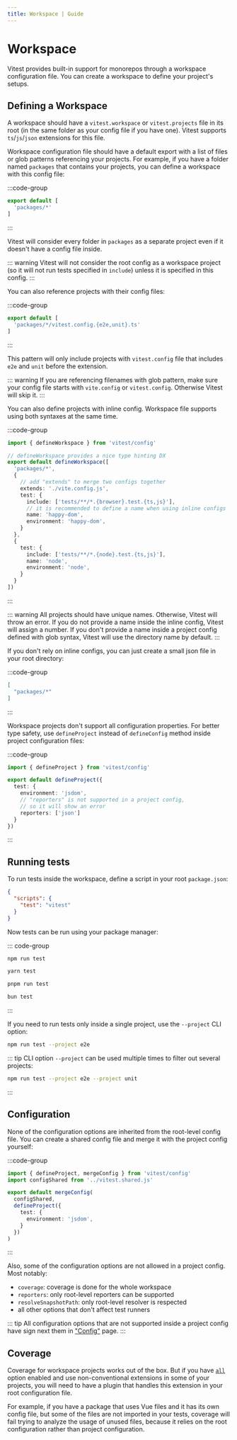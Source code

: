 ```yaml
---
title: Workspace | Guide
---
```


# Workspace

Vitest provides built-in support for monorepos through a workspace configuration file. You can create a workspace to define your project's setups.

## Defining a Workspace

A workspace should have a `vitest.workspace` or `vitest.projects` file in its root (in the same folder as your config file if you have one). Vitest supports `ts`/`js`/`json` extensions for this file.

Workspace configuration file should have a default export with a list of files or glob patterns referencing your projects. For example, if you have a folder named `packages` that contains your projects, you can define a workspace with this config file:

:::code-group
```ts [vitest.workspace.ts]
export default [
  'packages/*'
]
```
:::

Vitest will consider every folder in `packages` as a separate project even if it doesn't have a config file inside.

::: warning
Vitest will not consider the root config as a workspace project (so it will not run tests specified in `include`) unless it is specified in this config.
:::

You can also reference projects with their config files:

:::code-group
```ts [vitest.workspace.ts]
export default [
  'packages/*/vitest.config.{e2e,unit}.ts'
]
```
:::

This pattern will only include projects with `vitest.config` file that includes `e2e` and `unit` before the extension.

::: warning
If you are referencing filenames with glob pattern, make sure your config file starts with `vite.config` or `vitest.config`. Otherwise Vitest will skip it.
:::

You can also define projects with inline config. Workspace file supports using both syntaxes at the same time.

:::code-group
```ts [vitest.workspace.ts]
import { defineWorkspace } from 'vitest/config'

// defineWorkspace provides a nice type hinting DX
export default defineWorkspace([
  'packages/*',
  {
    // add "extends" to merge two configs together
    extends: './vite.config.js',
    test: {
      include: ['tests/**/*.{browser}.test.{ts,js}'],
      // it is recommended to define a name when using inline configs
      name: 'happy-dom',
      environment: 'happy-dom',
    }
  },
  {
    test: {
      include: ['tests/**/*.{node}.test.{ts,js}'],
      name: 'node',
      environment: 'node',
    }
  }
])
```
:::

::: warning
All projects should have unique names. Otherwise, Vitest will throw an error. If you do not provide a name inside the inline config, Vitest will assign a number. If you don't provide a name inside a project config defined with glob syntax, Vitest will use the directory name by default.
:::

If you don't rely on inline configs, you can just create a small json file in your root directory:

:::code-group
```json [vitest.workspace.json]
[
  "packages/*"
]
```
:::

Workspace projects don't support all configuration properties. For better type safety, use `defineProject` instead of `defineConfig` method inside project configuration files:

:::code-group
```ts [packages/a/vitest.config.ts]
import { defineProject } from 'vitest/config'

export default defineProject({
  test: {
    environment: 'jsdom',
    // "reporters" is not supported in a project config,
    // so it will show an error
    reporters: ['json']
  }
})
```
:::

## Running tests

To run tests inside the workspace, define a script in your root `package.json`:

```json
{
  "scripts": {
    "test": "vitest"
  }
}
```

Now tests can be run using your package manager:

::: code-group
```bash [npm]
npm run test
```
```bash [yarn]
yarn test
```
```bash [pnpm]
pnpm run test
```
```bash [bun]
bun test
```
:::

If you need to run tests only inside a single project, use the `--project` CLI option:

```bash
npm run test --project e2e
```

::: tip
CLI option `--project` can be used multiple times to filter out several projects:

```bash
npm run test --project e2e --project unit
```
:::

## Configuration

None of the configuration options are inherited from the root-level config file. You can create a shared config file and merge it with the project config yourself:

:::code-group
```ts [packages/a/vitest.config.ts]
import { defineProject, mergeConfig } from 'vitest/config'
import configShared from '../vitest.shared.js'

export default mergeConfig(
  configShared,
  defineProject({
    test: {
      environment: 'jsdom',
    }
  })
)
```
:::

Also, some of the configuration options are not allowed in a project config. Most notably:

- `coverage`: coverage is done for the whole workspace
- `reporters`: only root-level reporters can be supported
- `resolveSnapshotPath`: only root-level resolver is respected
- all other options that don't affect test runners

::: tip
All configuration options that are not supported inside a project config have <NonProjectOption /> sign next them in ["Config"](/config/) page.
:::

## Coverage

Coverage for workspace projects works out of the box. But if you have [`all`](/config/#coverage-all) option enabled and use non-conventional extensions in some of your projects, you will need to have a plugin that handles this extension in your root configuration file.

For example, if you have a package that uses Vue files and it has its own config file, but some of the files are not imported in your tests, coverage will fail trying to analyze the usage of unused files, because it relies on the root configuration rather than project configuration.
